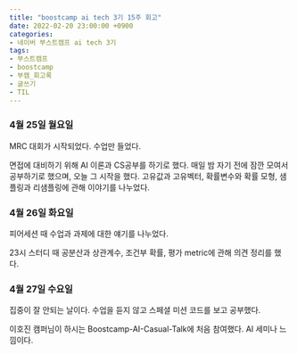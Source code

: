 ```yaml
---
title: "boostcamp ai tech 3기 15주 회고"
date: 2022-02-20 23:00:00 +0900
categories:
- 네이버 부스트캠프 ai tech 3기
tags:
- 부스트캠프
- boostcamp
- 부캠_회고록
- 글쓰기
- TIL
---
```


### 4월 25일 월요일

MRC 대회가 시작되었다. 수업만 들었다. 

면접에 대비하기 위해 AI 이론과 CS공부를 하기로 했다. 매일 밤 자기 전에 잠깐 모여서 공부하기로 했으며, 오늘 그 시작을 했다. 고유값과 고유벡터, 확률변수와 확률 모형, 샘플링과 리샘플링에 관해 이야기를 나누었다.

### 4월 26일 화요일

피어세션 때 수업과 과제에 대한 얘기를 나누었다.

23시 스터디 때 공분산과 상관계수, 조건부 확률, 평가 metric에 관해 의견 정리를 했다.

### 4월 27일 수요일

집중이 잘 안되는 날이다. 수업을 듣지 않고 스페셜 미션 코드를 보고 공부했다.

이호진 캠퍼님이 하시는 Boostcamp-AI-Casual-Talk에 처음 참여했다. AI 세미나 느낌이다.
